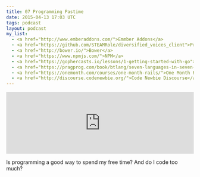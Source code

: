 ```yaml
---
title: 07 Programming Pastime
date: 2015-04-13 17:03 UTC
tags: podcast
layout: podcast
my_list: 
  - <a href="http://www.emberaddons.com/">Emmber Addons</a>
  - <a href="https://github.com/STEAMRole/diversified_voices_client">Project Diversified Repo</a>
  - <a href="http://bower.io/">Bower</a>
  - <a href="https://www.npmjs.com/">NPM</a>
  - <a href="https://gophercasts.io/lessons/1-getting-started-with-go">Getting Started With Go</a>
  - <a href="https://pragprog.com/book/btlang/seven-languages-in-seven-weeks">7 Languages in 7 weeks</a>
  - <a href="https://onemonth.com/courses/one-month-rails/">One Month Rails</a>
  - <a href="http://discourse.codenewbie.org/">Code Newbie Discourse</a>
---
```

<iframe width="100%" height="166" scrolling="no" frameborder="no" src="https://w.soundcloud.com/player/?url=https%3A//api.soundcloud.com/tracks/200548047&amp;color=ff9900&amp;auto_play=false&amp;hide_related=false&amp;show_comments=true&amp;show_user=true&amp;show_reposts=false"></iframe>

Is programming a good way to spend my free time? And do I code too much?
